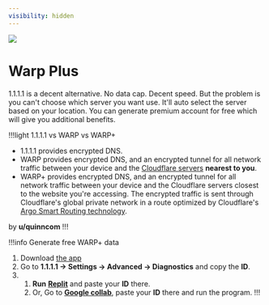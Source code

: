 ```yaml
---
visibility: hidden
---
```

![](https://cdn.discordapp.com/attachments/1015131233824538624/1085458847122063400/VEwjRmg.png)
# Warp Plus

1.1.1.1 is a decent alternative. No data cap. Decent speed. But the problem is you can't choose which server you want use. It'll auto select the server based on your location. You can generate premium account for free which will give you additional benefits.

!!!light 1.1.1.1 vs WARP vs WARP+
- 1.1.1.1 provides encrypted DNS.
- WARP provides encrypted DNS, and an encrypted tunnel for all network traffic between your device and the [Cloudflare servers](https://www.cloudflare.com/network/) **nearest to you**.
- WARP+ provides encrypted DNS, and an encrypted tunnel for all network traffic between your device and the Cloudflare servers closest to the website you're accessing. The encrypted traffic is sent through Cloudflare's global private network in a route optimized by Cloudflare's [Argo Smart Routing technology](https://www.cloudflare.com/products/argo-smart-routing/).

by **u/quinncom**
!!!

!!!info Generate free WARP+ data
1. Download [the app](https://play.google.com/store/apps/details?id=com.cloudflare.onedotonedotonedotone&hl=en&gl=US)
2. Go to **1.1.1.1 → Settings → Advanced → Diagnostics**  and copy the **ID**.
3. 
	1. **Run** [**Replit**](https://replit.com/@aliilapro/warp) and paste your **ID** there.
	2. Or, Go to [**Google collab**](https://colab.research.google.com/github/TheCaduceus/WARP-UNLIMITED-ADVANCED/blob/main/ipynb/Colab.ipynb), paste your **ID** there and run the program.
!!!